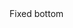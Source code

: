 ﻿<BSNavbar Color="BSColor.Light" IsFixedBottom="true">
    <BSContainer Container="Container.Fluid">
        <BSNavbarBrand>Fixed bottom</BSNavbarBrand>
    </BSContainer>
</BSNavbar>